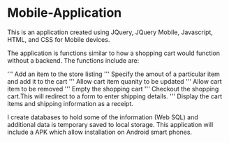 # Mobile-Application

This is an application created using JQuery,
JQuery Mobile, Javascript, HTML, and CSS for Mobile devices.

The application is functions similar to how a shopping cart would function without a backend.
The functions include are: 

''' Add an item to the store listing
''' Specify the amout of a particular item and add it to the cart
''' Allow cart item quanity to be updated
''' Allow cart item to be removed
''' Empty the shopping cart
''' Checkout the shopping cart.This will redirect to a form to enter shipping details.
''' Display the cart items and shipping information as a receipt. 

I create databases to hold some of the information (Web SQL) and additional data is temporary saved to local storage.
This application will include a APK which allow installation on Android smart phones.
